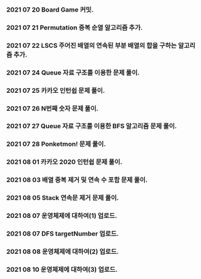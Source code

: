 ### 2021 07 20 Board Game 커밋.

### 2021 07 21 Permutation 중복 순열 알고리즘 추가.

### 2021 07 22 LSCS 주어진 배열의 연속된 부분 배열의 합을 구하는 알고리즘 추가.

### 2021 07 24 Queue 자료 구조를 이용한 문제 풀이.

### 2021 07 25 카카오 인턴쉽 문제 풀이.

### 2021 07 26 N번째 숫자 문제 풀이.

### 2021 07 27 Queue 자료 구조를 이용한 BFS 알고리즘 문제 풀이.

### 2021 07 28 Ponketmon! 문제 풀이.

### 2021 08 01 카카오 2020 인턴쉽 문제 풀이.

### 2021 08 03 배열 중복 제거 및 연속 수 포함 문제 풀이.

### 2021 08 05 Stack 연속문 제거 문제 풀이.

### 2021 08 07 운영체제에 대하여(1) 업로드.

### 2021 08 07 DFS targetNumber 업로드.

### 2021 08 08 운영체제에 대하여(2) 업로드.

### 2021 08 10 운영체제에 대하여(3) 업로드.
